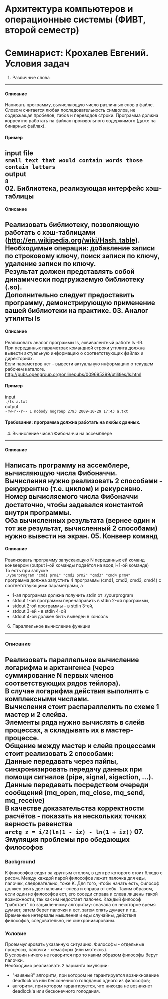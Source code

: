 Архитектура компьютеров и операционные системы (ФИВТ, второй семестр)
===============================
Семинарист: Крохалев Евгений.
Условия задач
=============
01. Различные слова
-----------------------
#### Описание
Написать программу, вычисляющую число различных слов в файле. Словом считается любая последовательность символов, не содержащая пробелов, табов и переводов строки. Программа должна корректно работать на файлах произвольного содержимого (даже на бинарных файлах).
#### Пример
input file<br/>
```small text that would contain words those contain letters```<br/>
output<br/>
```8           ```<br/>
02. Библиотека, реализующая интерфейс хэш-таблицы
-----------------------------------
#### Описание
Реализовать библиотеку, позволяющую работать с хэш-таблицами (http://en.wikipedia.org/wiki/Hash_table).<br/>
Необходимые операции: добавление записи по строковому ключу, поиск записи по ключу, удаление записи по ключу.<br/>
Результат должен представлять собой динамически подгружаемую библиотеку (.so).<br/>
Дополнительно следует предоставить программу, демонстрирующую применение вашей библиотеки на практике.
03. Аналог утилиты ls
---------------------
#### Описание
Реализовать аналог программы ls, эквивалентный работе ls -lR.<br/>
При переданных параметрах командной строки утилита должна вывести актуальную информацию о соответствующих файлах и директориях.<br/>
Если параметров нет - вывести актуальную информацию о текущем рабочем каталоге.<br/>
http://pubs.opengroup.org/onlinepubs/009695399/utilities/ls.html
#### Пример
input<br/>
```./ls a.txt```<br/>
output<br/>
```-rw-r--r-- 1 nobody nogroup 2793 2009-10-29 17:43 a.txt```
#### Требования: программа должна работать на любых данных.
04. Вычисление чисел Фибоначчи на ассемблере
---------------------------------------------
#### Описание
Написать программу на ассемблере, вычисляющую числа Фибоначчи.<br/>
Вычисления нужно реализовать 2 способами - рекуррентно (т.е. циклом) и рекурсивно.<br/>
Номер вычисляемого числа Фибоначчи достаточно, чтобы задавался константой внутри программы.<br/>
Оба вычисленных результата (вернее один и тот же результат, вычисленный 2 способами) нужно вывести на экран.
05. Конвеер команд
-------------------------
#### Описание
Реализовать программу запускающую N переданных ей команд конвеером (output i-ой команды подаётся на вход i+1-ой команде)<br/>
То есть при запуске<br/>
```./yourprogram "cmd1 prm1" "cmd2 prm2" "cmd3" "cmd4 prm4"```<br/>
программа должна запустить 4 программы (cmd1, cmd2, cmd3, cmd4) с соответствующими параметрами, а
* 1-ая программа должна получить stdin от ./yourprogram
* stdout 1-ой программы перенаправить в stdin 2-ой программы,
* stdout 2-ой программы - в stdin 3-ей,
* stdout 3-ей - в stdin 4-ой
* stdout 4-ой должен быть выведен в консоль
06. Параллельное вычисление функции
----------------------------------------
### Описание
Реализовать параллельное вычисление логарифма и арктангенса (через суммирование N первых членов соответствующих рядов тейлора).<br/>
В случае логарифма действия выполнять с комплексными числами.<br/>
Вычисления стоит распараллелить по схеме 1 мастер и 2 слейва.<br/>
Элементы ряда нужно вычислять в слейв процессах, а складывать их в мастер-процессе.<br/>
Общение между мастер и слейв процессами стоит реализовать 2 способами:<br/>
Данные передавать через пайпы, синхронизировать передачу данных при помощи сигналов (pipe, signal, sigaction, ...).<br/>
Данные передавать посредством очереди сообщений (mq_open, mq_close, mq_send, mq_receive)<br/>
В качестве доказательства корректности расчётов - показать на нескольких точках верность равенства<br/>
```arctg z = i/2(ln(1 - iz) - ln(1 + iz))```
07. Эмуляция проблемы про обедающих философов
--------------------------------------
### Background
K философов сидят за круглым столом, в центре которого стоит блюдо с рисом. Между каждой парой философов лежит палочка для еды, палочек, следовательно, тоже K. Для того, чтобы начать есть, философ должен взять две палочки - слева и справа от себя. Таким образом, если один из философов ест, его соседи справа и слева лишены такой возможности, так как им недостает палочек. Каждый философ "работает" по зацикленному алгоритму: сначала он некоторое время думает, затем берет палочки и ест, затем опять думает и т.д. Временные интервалы мышления и еды случайны, действия философов, следовательно, не синхронизированы.

### Условие
Проэммулировать указанную ситуацию. Философы - отдельные процессы, палочки - семафоры (или мютексы).<br/>
В условии ничего не говорится про то каким образом философы берут палочки.<br/>
Необходимо реализовать 2 варианта эмуляции:
* "наивный" алгоритм, при котором не гарантируется возникновение deadlock'ов или бесконечного голодания одного из философов;
* алгоритм, при котором гарантируется, что никогда не возникнет deadlock'а или бесконечного голодания.

